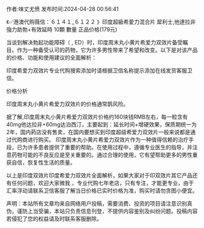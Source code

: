 <p>作者:味丈尤偾 发布时间:2024-04-28 00:56:41</p>
<p>《✅港澳代购薇信：６１４１_６１２２ 》印度超級希愛力混合片 犀利士,他達拉非 強力助勃+有效延時 10顆 數量 正品价格(179元) </p>
									<p>当谈到解决勃起功能障碍（ , ED）时，印度周末丸小黄片希爱力双效片备受瞩目。作为一种备受认可的药物，它为许多男性带来了希望和改变。以下是对该产品的价格、功能和使用建议的全面解析：</p><p></p><p>印度希爱力双效片专业代购搜索添加时请根据卫信名称提示添加在线发货客服卫信。</p><p></p><p></p><p>价格分析</p><p></p><p>印度周末丸小黄片希爱力双效片的价格通常鹊风险。</p><p></p><p>据了解,印度周末丸小黄片希爱力双效片价格约160块钱RMB左右，每一粒含有40mg他达拉非+60mg达泊西汀，主要起到：延长时间+增硬效果，保质期统一为2年，国内葯店没有售卖，在国内要想买到印度超级希爱力双效片一般来说都是通过代购商进行购买。 印度周末丸小黄片希爱力双效片作为一种值得信赖的治疗手段，已为许多患者提供了重要的帮助。在使用过程中，遵循专业医生的指导，并注意药物可能的不良反应是至关重要的。通过合理的使用，它有望帮助更多的男性重获自信，恢复性生活的质量。</p><p></p><p>以上是印度双效片印度希爱力双效片全面解析，如果大家对于印双效片其它产品还有任何问题，欢迎大家微我 ，专业代购七年老店，只有专注，才能更专业，由于汇率浮动请联系卫信客服了解当日价格已实时价格为准，购买时请勿贪图小便宜。</p>				声明：本站所有文章均来自网络用户投稿，需要消费、投资的项目请注意识别真伪，谨防上当受骗，本站只负责信息刊登，不提供内容鉴别及纠纷问题。投稿内容若侵犯了您的权益请及时联系客服删除。				
